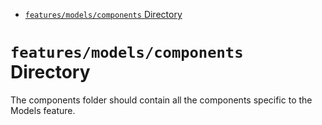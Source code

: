<!-- START doctoc generated TOC please keep comment here to allow auto update -->
<!-- DON'T EDIT THIS SECTION, INSTEAD RE-RUN doctoc TO UPDATE -->

- [`features/models/components` Directory](#featuresmodelscomponents-directory)

<!-- END doctoc generated TOC please keep comment here to allow auto update -->

# `features/models/components` Directory

The components folder should contain all the components specific to the Models feature.

